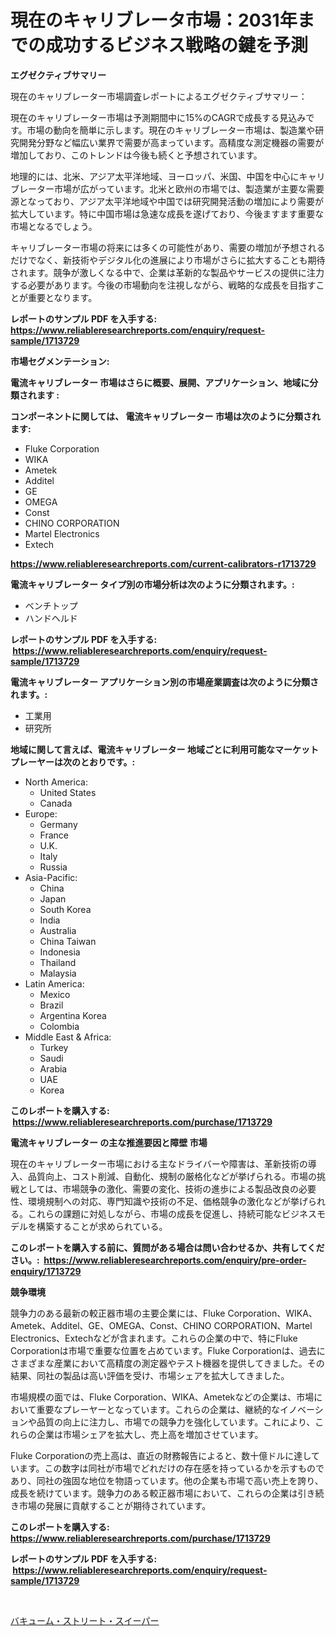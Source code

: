 <p><h1>現在のキャリブレータ市場：2031年までの成功するビジネス戦略の鍵を予測</h1></p><p><strong>エグゼクティブサマリー</strong></p>
<p><p>現在のキャリブレーター市場調査レポートによるエグゼクティブサマリー：</p><p>現在のキャリブレーター市場は予測期間中に15%のCAGRで成長する見込みです。市場の動向を簡単に示します。現在のキャリブレーター市場は、製造業や研究開発分野など幅広い業界で需要が高まっています。高精度な測定機器の需要が増加しており、このトレンドは今後も続くと予想されています。</p><p>地理的には、北米、アジア太平洋地域、ヨーロッパ、米国、中国を中心にキャリブレーター市場が広がっています。北米と欧州の市場では、製造業が主要な需要源となっており、アジア太平洋地域や中国では研究開発活動の増加により需要が拡大しています。特に中国市場は急速な成長を遂げており、今後ますます重要な市場となるでしょう。</p><p>キャリブレーター市場の将来には多くの可能性があり、需要の増加が予想されるだけでなく、新技術やデジタル化の進展により市場がさらに拡大することも期待されます。競争が激しくなる中で、企業は革新的な製品やサービスの提供に注力する必要があります。今後の市場動向を注視しながら、戦略的な成長を目指すことが重要となります。</p></p>
<p><strong>レポートのサンプル PDF を入手する: <a href="https://www.reliableresearchreports.com/enquiry/request-sample/1713729">https://www.reliableresearchreports.com/enquiry/request-sample/1713729</a></strong></p>
<p><strong>市場セグメンテーション:</strong></p>
<p><strong> 電流キャリブレーター 市場はさらに概要、展開、アプリケーション、地域に分類されます :</strong></p>
<p><strong>コンポーネントに関しては、 電流キャリブレーター 市場は次のように分類されます: &nbsp;</strong></p>
<p><ul><li>Fluke Corporation</li><li>WIKA</li><li>Ametek</li><li>Additel</li><li>GE</li><li>OMEGA</li><li>Const</li><li>CHINO CORPORATION</li><li>Martel Electronics</li><li>Extech</li></ul></p>
<p><strong><a href="https://www.reliableresearchreports.com/current-calibrators-r1713729">https://www.reliableresearchreports.com/current-calibrators-r1713729</a></strong></p>
<p><strong> 電流キャリブレーター タイプ別の市場分析は次のように分類されます。:</strong></p>
<p><ul><li>ベンチトップ</li><li>ハンドヘルド</li></ul></p>
<p><strong>レポートのサンプル PDF を入手する: &nbsp;<a href="https://www.reliableresearchreports.com/enquiry/request-sample/1713729">https://www.reliableresearchreports.com/enquiry/request-sample/1713729</a></strong></p>
<p><strong> 電流キャリブレーター アプリケーション別の市場産業調査は次のように分類されます。:</strong></p>
<p><ul><li>工業用</li><li>研究所</li></ul></p>
<p><strong>地域に関して言えば、電流キャリブレーター 地域ごとに利用可能なマーケットプレーヤーは次のとおりです。:</strong></p>
<p><ul>
    <li>
        North America:
        <ul>
            <li>United States</li>
            <li>Canada</li>
        </ul>
    </li>
    <li>
        Europe:
        <ul>
            <li>Germany</li>
            <li>France</li>
            <li>U.K.</li>
            <li>Italy</li>
            <li>Russia</li>
        </ul>
    </li>
    <li>
        Asia-Pacific:
        <ul>
            <li>China</li>
            <li>Japan</li>
            <li>South Korea</li>
            <li>India</li>
            <li>Australia</li>
            <li>China Taiwan</li>
            <li>Indonesia</li>
            <li>Thailand</li>
            <li>Malaysia</li>
        </ul>
    </li>
    <li>
        Latin America:
        <ul>
            <li>Mexico</li>
            <li>Brazil</li>
            <li>Argentina Korea</li>
            <li>Colombia</li>
        </ul>
    </li>
    <li>
        Middle East & Africa:
        <ul>
            <li>Turkey</li>
            <li>Saudi</li>
            <li>Arabia</li>
            <li>UAE</li>
            <li>Korea</li>
        </ul>
    </li>
    </ul></p>
<p><strong>このレポートを購入する: &nbsp;<a href="https://www.reliableresearchreports.com/purchase/1713729">https://www.reliableresearchreports.com/purchase/1713729</a></strong></p>
<p><strong>電流キャリブレーター の主な推進要因と障壁 市場</strong></p>
<p><p>現在のキャリブレーター市場における主なドライバーや障害は、革新技術の導入、品質向上、コスト削減、自動化、規制の厳格化などが挙げられる。市場の挑戦としては、市場競争の激化、需要の変化、技術の進歩による製品改良の必要性、環境規制への対応、専門知識や技術の不足、価格競争の激化などが挙げられる。これらの課題に対処しながら、市場の成長を促進し、持続可能なビジネスモデルを構築することが求められている。</p></p>
<p><strong>このレポートを購入する前に、質問がある場合は問い合わせるか、共有してください。:&nbsp; <a href="https://www.reliableresearchreports.com/enquiry/pre-order-enquiry/1713729">https://www.reliableresearchreports.com/enquiry/pre-order-enquiry/1713729</a></strong></p>
<p><strong>競争環境</strong></p>
<p><p>競争力のある最新の較正器市場の主要企業には、Fluke Corporation、WIKA、Ametek、Additel、GE、OMEGA、Const、CHINO CORPORATION、Martel Electronics、Extechなどが含まれます。これらの企業の中で、特にFluke Corporationは市場で重要な位置を占めています。Fluke Corporationは、過去にさまざまな産業において高精度の測定器やテスト機器を提供してきました。その結果、同社の製品は高い評価を受け、市場シェアを拡大してきました。</p><p>市場規模の面では、Fluke Corporation、WIKA、Ametekなどの企業は、市場において重要なプレーヤーとなっています。これらの企業は、継続的なイノベーションや品質の向上に注力し、市場での競争力を強化しています。これにより、これらの企業は市場シェアを拡大し、売上高を増加させています。</p><p>Fluke Corporationの売上高は、直近の財務報告によると、数十億ドルに達しています。この数字は同社が市場でどれだけの存在感を持っているかを示すものであり、同社の強固な地位を物語っています。他の企業も市場で高い売上を誇り、成長を続けています。競争力のある較正器市場において、これらの企業は引き続き市場の発展に貢献することが期待されています。</p></p>
<p><strong>このレポートを購入する: &nbsp; <a href="https://www.reliableresearchreports.com/purchase/1713729">https://www.reliableresearchreports.com/purchase/1713729</a></strong></p>
<p><strong>レポートのサンプル PDF を入手する: &nbsp;<a href="https://www.reliableresearchreports.com/enquiry/request-sample/1713729">https://www.reliableresearchreports.com/enquiry/request-sample/1713729</a></strong><strong></strong></p>
<p>&nbsp;</p>
<p><p><a href="https://github.com/Sophiaard2003/Market-Research-Report-List-1/blob/main/640507121835.md">バキューム・ストリート・スイーパー</a></p></p>